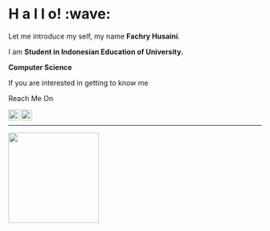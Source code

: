 <h1>H a l l o! :wave:</h1>

Let me introduce my self, my name **Fachry Husaini**. 

 I am **Student in Indonesian Education of University.**
 
 **Computer Science**
 
If you are interested in getting to know me 

Reach Me On

<a href="https://www.linkedin.com/in/fachry-husaini-249387232/">
  <img align="left" alt="Fachry Linkedin" width="22px" src="https://cdn.jsdelivr.net/npm/simple-icons@v3/icons/linkedin.svg" />
</a>

  <a href="mailto:fhusainid@upi.edu">
  <img align="left" alt="Fachry Email" width="22px" src="https://cdn.jsdelivr.net/npm/simple-icons@v3/icons/gmail.svg" />
</a>

<br>
<hr>
<p align=left>
<a href="https://github.com/Fachusain">
  <img margin-right="30em" height="180em" src="https://github-readme-stats-eight-theta.vercel.app/api/top-langs/?username=Fachusain&layout=compact&langs_count=8&theme=algolia"/>
</a>
</p>
